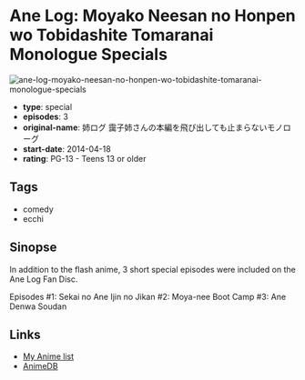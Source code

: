 # Ane Log: Moyako Neesan no Honpen wo Tobidashite Tomaranai Monologue Specials

![ane-log-moyako-neesan-no-honpen-wo-tobidashite-tomaranai-monologue-specials](https://cdn.myanimelist.net/images/anime/11/73851.jpg)

-   **type**: special
-   **episodes**: 3
-   **original-name**: 姉ログ 靄子姉さんの本編を飛び出しても止まらないモノローグ
-   **start-date**: 2014-04-18
-   **rating**: PG-13 - Teens 13 or older

## Tags

-   comedy
-   ecchi

## Sinopse

In addition to the flash anime, 3 short special episodes were included on the Ane Log Fan Disc.

Episodes
#1: Sekai no Ane Ijin no Jikan
#2: Moya-nee Boot Camp
#3: Ane Denwa Soudan

## Links

-   [My Anime list](https://myanimelist.net/anime/30739/Ane_Log__Moyako_Neesan_no_Honpen_wo_Tobidashite_Tomaranai_Monologue_Specials)
-   [AnimeDB](http://anidb.info/perl-bin/animedb.pl?show=anime&aid=10673)
